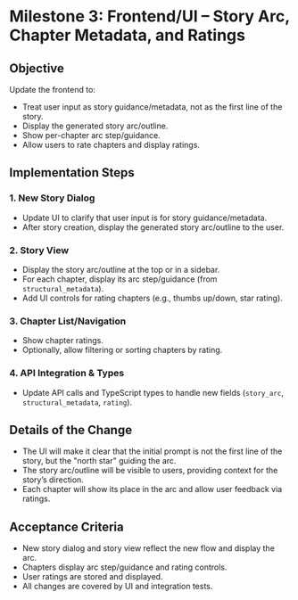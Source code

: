 # Milestone 3: Frontend/UI – Story Arc, Chapter Metadata, and Ratings

## Objective
Update the frontend to:
- Treat user input as story guidance/metadata, not as the first line of the story.
- Display the generated story arc/outline.
- Show per-chapter arc step/guidance.
- Allow users to rate chapters and display ratings.

## Implementation Steps

### 1. New Story Dialog
- Update UI to clarify that user input is for story guidance/metadata.
- After story creation, display the generated story arc/outline to the user.

### 2. Story View
- Display the story arc/outline at the top or in a sidebar.
- For each chapter, display its arc step/guidance (from `structural_metadata`).
- Add UI controls for rating chapters (e.g., thumbs up/down, star rating).

### 3. Chapter List/Navigation
- Show chapter ratings.
- Optionally, allow filtering or sorting chapters by rating.

### 4. API Integration & Types
- Update API calls and TypeScript types to handle new fields (`story_arc`, `structural_metadata`, `rating`).

## Details of the Change

- The UI will make it clear that the initial prompt is not the first line of the story, but the "north star" guiding the arc.
- The story arc/outline will be visible to users, providing context for the story’s direction.
- Each chapter will show its place in the arc and allow user feedback via ratings.

## Acceptance Criteria

- New story dialog and story view reflect the new flow and display the arc.
- Chapters display arc step/guidance and rating controls.
- User ratings are stored and displayed.
- All changes are covered by UI and integration tests.